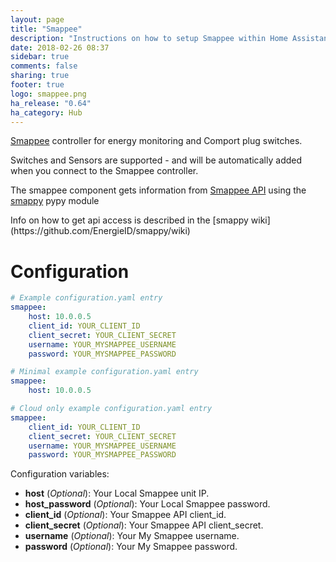 ```yaml
---
layout: page
title: "Smappee"
description: "Instructions on how to setup Smappee within Home Assistant."
date: 2018-02-26 08:37
sidebar: true
comments: false
sharing: true
footer: true
logo: smappee.png
ha_release: "0.64"
ha_category: Hub
---
```


[Smappee](https://www.smappee.com/) controller for energy monitoring and Comport plug switches.

Switches and Sensors are supported - and will be automatically added when you connect to the Smappee controller.

The smappee component gets information from [Smappee API](https://smappee.atlassian.net/wiki/display/DEVAPI/API+Methods) using the [smappy](https://github.com/EnergieID/smappy) pypy module

<p class='note'>
Info on how to get api access is described in the [smappy wiki](https://github.com/EnergieID/smappy/wiki)
</p>

# Configuration

```yaml
# Example configuration.yaml entry
smappee:
    host: 10.0.0.5
    client_id: YOUR_CLIENT_ID
    client_secret: YOUR_CLIENT_SECRET
    username: YOUR_MYSMAPPEE_USERNAME
    password: YOUR_MYSMAPPEE_PASSWORD
```

```yaml
# Minimal example configuration.yaml entry
smappee:
    host: 10.0.0.5
```

```yaml
# Cloud only example configuration.yaml entry
smappee:
    client_id: YOUR_CLIENT_ID
    client_secret: YOUR_CLIENT_SECRET
    username: YOUR_MYSMAPPEE_USERNAME
    password: YOUR_MYSMAPPEE_PASSWORD
```

Configuration variables:

- **host** (*Optional*): Your Local Smappee unit IP.
- **host_password** (*Optional*): Your Local Smappee password.
- **client_id** (*Optional*): Your Smappee API client_id.
- **client_secret** (*Optional*): Your Smappee API client_secret.
- **username** (*Optional*): Your My Smappee username.
- **password** (*Optional*): Your My Smappee password.
